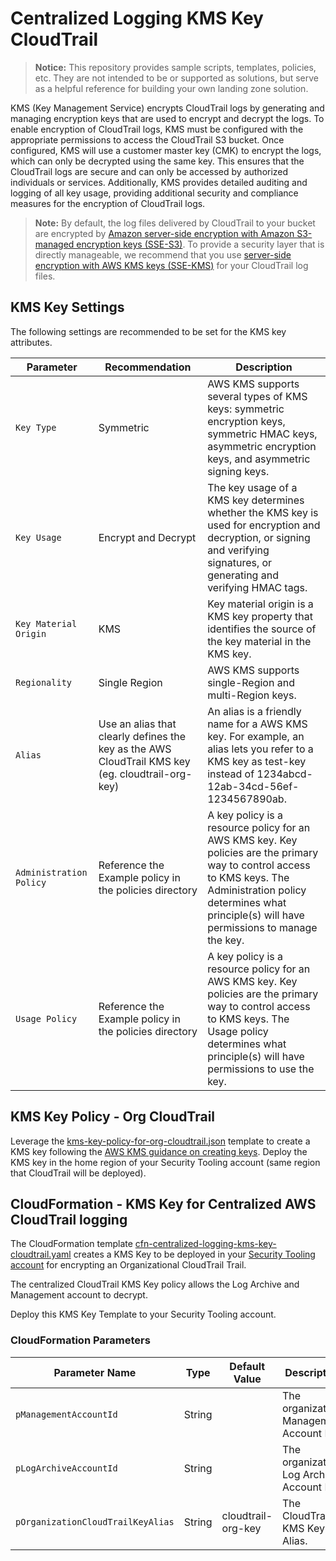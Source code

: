 # Centralized Logging KMS Key CloudTrail

> **Notice:** This repository provides sample scripts, templates, policies, etc. They are not intended to be or supported as solutions, but serve as a helpful reference for building your own landing zone solution.

KMS (Key Management Service) encrypts CloudTrail logs by generating and managing encryption keys that are used to encrypt and decrypt the logs. To enable encryption of CloudTrail logs, KMS must be configured with the appropriate permissions to access the CloudTrail S3 bucket. Once configured, KMS will use a customer master key (CMK) to encrypt the logs, which can only be decrypted using the same key. This ensures that the CloudTrail logs are secure and can only be accessed by authorized individuals or services. Additionally, KMS provides detailed auditing and logging of all key usage, providing additional security and compliance measures for the encryption of CloudTrail logs.

> **Note:** By default, the log files delivered by CloudTrail to your bucket are encrypted by [Amazon server-side encryption with Amazon S3-managed encryption keys (SSE-S3)](https://docs.aws.amazon.com/AmazonS3/latest/dev/UsingServerSideEncryption.html). To provide a security layer that is directly manageable, we recommend that you use [server-side encryption with AWS KMS keys (SSE-KMS)](https://docs.aws.amazon.com/AmazonS3/latest/dev/UsingServerSideEncryption.html) for your CloudTrail log files.

## KMS Key Settings

The following settings are recommended to be set for the KMS key attributes.

| Parameter | Recommendation | Description |
| ----------| -------------- | ----------- |
| `Key Type` | Symmetric | AWS KMS supports several types of KMS keys: symmetric encryption keys, symmetric HMAC keys, asymmetric encryption keys, and asymmetric signing keys.
| `Key Usage` | Encrypt and Decrypt |The key usage of a KMS key determines whether the KMS key is used for encryption and decryption, or signing and verifying signatures, or generating and verifying HMAC tags. |
| `Key Material Origin` | KMS | Key material origin is a KMS key property that identifies the source of the key material in the KMS key. |
| `Regionality` | Single Region | AWS KMS supports single-Region and multi-Region keys. |
| `Alias` | Use an alias that clearly defines the key as the AWS CloudTrail KMS key (eg. cloudtrail-org-key) | An alias is a friendly name for a AWS KMS key. For example, an alias lets you refer to a KMS key as test-key instead of 1234abcd-12ab-34cd-56ef-1234567890ab. |
| `Administration Policy` | Reference the Example policy in the policies directory | A key policy is a resource policy for an AWS KMS key. Key policies are the primary way to control access to KMS keys.  The Administration policy determines what principle(s) will have permissions to manage the key. |
| `Usage Policy` | Reference the Example policy in the policies directory | A key policy is a resource policy for an AWS KMS key. Key policies are the primary way to control access to KMS keys.  The Usage policy determines what principle(s) will have permissions to use the key. |

## KMS Key Policy - Org CloudTrail

Leverage the [kms-key-policy-for-org-cloudtrail.json](./kms-key-policy-for-org-cloudtrail.json) template to create a KMS key following the [AWS KMS guidance on creating keys](https://docs.aws.amazon.com/kms/latest/developerguide/create-keys.html). Deploy the KMS key in the home region of your Security Tooling account (same region that CloudTrail will be deployed).

## CloudFormation - KMS Key for Centralized AWS CloudTrail logging

The CloudFormation template [cfn-centralized-logging-kms-key-cloudtrail.yaml](./cfn-centralized-logging-kms-key-cloudtrail.yaml) creates a KMS Key to be deployed in your [Security Tooling account](https://docs.aws.amazon.com/whitepapers/latest/organizing-your-aws-environment/security-ou-and-accounts.html#security-tooling-accounts) for encrypting an Organizational CloudTrail Trail.

The centralized CloudTrail KMS Key policy allows the Log Archive and Management account to decrypt.

Deploy this KMS Key Template to your Security Tooling account.

### CloudFormation Parameters

| Parameter Name | Type | Default Value | Description |
| -------------- | ---- | ------------- | ----------- |
| `pManagementAccountId` | String | | The organization Management Account ID. |
| `pLogArchiveAccountId` | String |  | The organization Log Archive Account ID. |
| `pOrganizationCloudTrailKeyAlias` | String | cloudtrail-org-key | The CloudTrail KMS Key Alias. |
